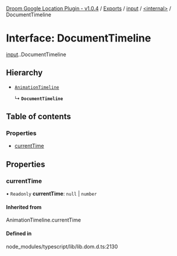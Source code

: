 [Droom Google Location Plugin - v1.0.4](../README.md) / [Exports](../modules.md) / [input](../modules/input.md) / [<internal\>](../modules/input._internal_.md) / DocumentTimeline

# Interface: DocumentTimeline

[input](../modules/input.md).[<internal>](../modules/input._internal_.md).DocumentTimeline

## Hierarchy

- [`AnimationTimeline`](../modules/input._internal_.md#animationtimeline)

  ↳ **`DocumentTimeline`**

## Table of contents

### Properties

- [currentTime](input._internal_.DocumentTimeline.md#currenttime)

## Properties

### currentTime

• `Readonly` **currentTime**: ``null`` \| `number`

#### Inherited from

AnimationTimeline.currentTime

#### Defined in

node_modules/typescript/lib/lib.dom.d.ts:2130
